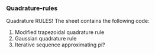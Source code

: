 ### Quadrature-rules
Quadrature RULES! The sheet contains the following code:
  1. Modified trapezoidal quadrature rule
  2. Gaussian quadrature rule
  3. Iterative sequence approximating pi?
